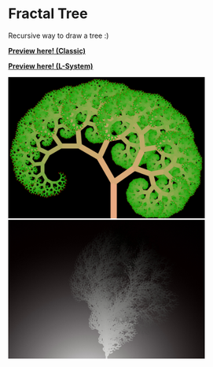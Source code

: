 # Fractal Tree

Recursive way to draw a tree :)

[**Preview here! (Classic)**](https://cdn.rawgit.com/Hrimthusar/Fractal-Tree/4e54f991/Classic/index.html)

[**Preview here! (L-System)**](https://cdn.rawgit.com/Hrimthusar/Fractal-Tree/4e54f991/L-System/index.html)


<img src="/screenshots/screenshot1.jpg" alt="Classic" width=400px/>

<img src="/screenshots/screenshot2.jpg" alt="L-System" width=400px/>

